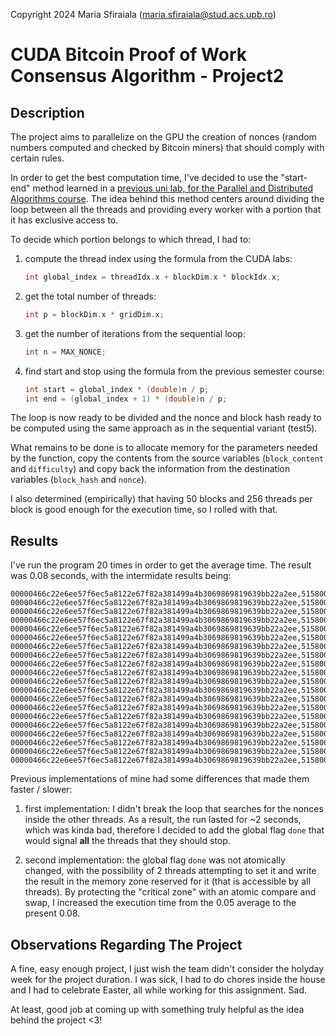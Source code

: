 Copyright 2024 Maria Sfiraiala (maria.sfiraiala@stud.acs.upb.ro)

# CUDA Bitcoin Proof of Work Consensus Algorithm - Project2

## Description

The project aims to parallelize on the GPU the creation of nonces (random numbers computed and checked by Bitcoin miners) that should comply with certain rules.

In order to get the best computation time, I've decided to use the "start-end" method learned in a [previous uni lab, for the Parallel and Distributed Algorithms course](https://mobylab.docs.crescdi.pub.ro/docs/parallelAndDistributed/laboratory1/exercises).
The idea behind this method centers around dividing the loop between all the threads and providing every worker with a portion that it has exclusive access to.

To decide which portion belongs to which thread, I had to:

1. compute the thread index using the formula from the CUDA labs:

    ```C
	int global_index = threadIdx.x + blockDim.x * blockIdx.x;
    ```

1. get the total number of threads:

    ```C
	int p = blockDim.x * gridDim.x;
    ```

1. get the number of iterations from the sequential loop:

    ```C
	int n = MAX_NONCE;
    ```

1. find start and stop using the formula from the previous semester course:

    ```C
	int start = global_index * (double)n / p;
	int end = (global_index + 1) * (double)n / p;
    ```

The loop is now ready to be divided and the nonce and block hash ready to be computed using the same approach as in the sequential variant (test5).

What remains to be done is to allocate memory for the parameters needed by the function, copy the contents from the source variables (`block_content` and `difficulty`) and copy back the information from the destination variables (`block_hash` and `nonce`).

I also determined (empirically) that having 50 blocks and 256 threads per block is good enough for the execution time, so I rolled with that. 

## Results

I've run the program 20 times in order to get the average time.
The result was 0.08 seconds, with the intermidate results being:

```text
00000466c22e6ee57f6ec5a8122e67f82a381499a4b3069869819639bb22a2ee,515800,0.09
00000466c22e6ee57f6ec5a8122e67f82a381499a4b3069869819639bb22a2ee,515800,0.20
00000466c22e6ee57f6ec5a8122e67f82a381499a4b3069869819639bb22a2ee,515800,0.05
00000466c22e6ee57f6ec5a8122e67f82a381499a4b3069869819639bb22a2ee,515800,0.05
00000466c22e6ee57f6ec5a8122e67f82a381499a4b3069869819639bb22a2ee,515800,0.05
00000466c22e6ee57f6ec5a8122e67f82a381499a4b3069869819639bb22a2ee,515800,0.15
00000466c22e6ee57f6ec5a8122e67f82a381499a4b3069869819639bb22a2ee,515800,0.05
00000466c22e6ee57f6ec5a8122e67f82a381499a4b3069869819639bb22a2ee,515800,0.05
00000466c22e6ee57f6ec5a8122e67f82a381499a4b3069869819639bb22a2ee,515800,0.05
00000466c22e6ee57f6ec5a8122e67f82a381499a4b3069869819639bb22a2ee,515800,0.05
00000466c22e6ee57f6ec5a8122e67f82a381499a4b3069869819639bb22a2ee,515800,0.05
00000466c22e6ee57f6ec5a8122e67f82a381499a4b3069869819639bb22a2ee,515800,0.21
00000466c22e6ee57f6ec5a8122e67f82a381499a4b3069869819639bb22a2ee,515800,0.05
00000466c22e6ee57f6ec5a8122e67f82a381499a4b3069869819639bb22a2ee,515800,0.21
00000466c22e6ee57f6ec5a8122e67f82a381499a4b3069869819639bb22a2ee,515800,0.05
00000466c22e6ee57f6ec5a8122e67f82a381499a4b3069869819639bb22a2ee,515800,0.05
00000466c22e6ee57f6ec5a8122e67f82a381499a4b3069869819639bb22a2ee,515800,0.05
00000466c22e6ee57f6ec5a8122e67f82a381499a4b3069869819639bb22a2ee,515800,0.07
00000466c22e6ee57f6ec5a8122e67f82a381499a4b3069869819639bb22a2ee,515800,0.05
00000466c22e6ee57f6ec5a8122e67f82a381499a4b3069869819639bb22a2ee,515800,0.11
```

Previous implementations of mine had some differences that made them faster / slower:

1. first implementation: I didn't break the loop that searches for the nonces inside the other threads.
As a result, the run lasted for ~2 seconds, which was kinda bad, therefore I decided to add the global flag `done` that would signal **all** the threads that they should stop.

1. second implementation: the global flag `done` was not atomically changed, with the possibility of 2 threads attempting to set it and write the result in the memory zone reserved for it (that is accessible by all threads).
By protecting the "critical zone" with an atomic compare and swap, I increased the execution time from the 0.05 average to the present 0.08.

## Observations Regarding The Project

A fine, easy enough project, I just wish the team didn't consider the holyday week for the project duration.
I was sick, I had to do chores inside the house and I had to celebrate Easter, all while working for this assignment.
Sad.

At least, good job at coming up with something truly helpful as the idea behind the project <3!

